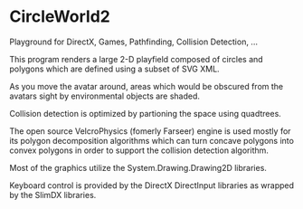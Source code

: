 # CircleWorld2
Playground for DirectX, Games, Pathfinding, Collision Detection, ...

This program renders a large 2-D playfield composed of circles and polygons which are defined using a subset of SVG XML. 

As you move the avatar around, areas which would be obscured from the avatars sight by environmental objects are shaded.

Collision detection is optimized by partioning the space using quadtrees.

The open source VelcroPhysics (fomerly Farseer) engine is used mostly for its polygon decomposition algorithms which can turn concave polygons 
into convex polygons in order to support the collision detection algorithm.

Most of the graphics utilize the System.Drawing.Drawing2D libraries.  

Keyboard control is provided by the DirectX DirectInput libraries as wrapped by the SlimDX libraries.
